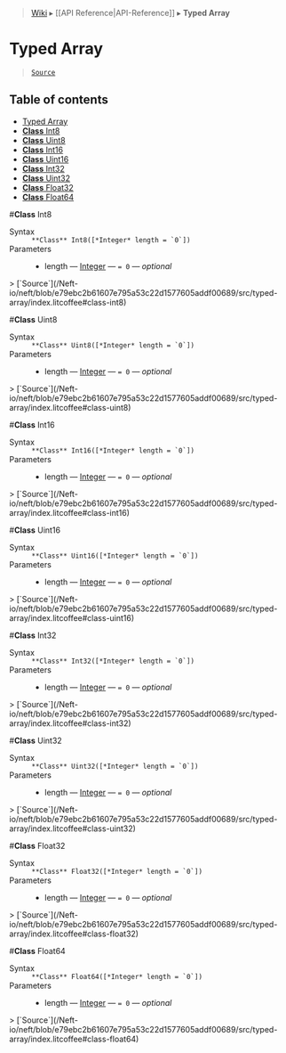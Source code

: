 > [Wiki](Home) ▸ [[API Reference|API-Reference]] ▸ **Typed Array**

# Typed Array

> [`Source`](/Neft-io/neft/blob/e79ebc2b61607e795a53c22d1577605addf00689/src/typed-array/index.litcoffee#typed-array)

## Table of contents
* [Typed Array](#typed-array)
* [**Class** Int8](#class-int8)
* [**Class** Uint8](#class-uint8)
* [**Class** Int16](#class-int16)
* [**Class** Uint16](#class-uint16)
* [**Class** Int32](#class-int32)
* [**Class** Uint32](#class-uint32)
* [**Class** Float32](#class-float32)
* [**Class** Float64](#class-float64)

#**Class** Int8
<dl><dt>Syntax</dt><dd><code>&#x2A;&#x2A;Class&#x2A;&#x2A; Int8([&#x2A;Integer&#x2A; length = `0`])</code></dd><dt>Parameters</dt><dd><ul><li>length — <a href="/Neft-io/neft/wiki/API/Utils-API#isinteger">Integer</a> — <code>= 0</code> — <i>optional</i></li></ul></dd></dl>
> [`Source`](/Neft-io/neft/blob/e79ebc2b61607e795a53c22d1577605addf00689/src/typed-array/index.litcoffee#class-int8)

#**Class** Uint8
<dl><dt>Syntax</dt><dd><code>&#x2A;&#x2A;Class&#x2A;&#x2A; Uint8([&#x2A;Integer&#x2A; length = `0`])</code></dd><dt>Parameters</dt><dd><ul><li>length — <a href="/Neft-io/neft/wiki/API/Utils-API#isinteger">Integer</a> — <code>= 0</code> — <i>optional</i></li></ul></dd></dl>
> [`Source`](/Neft-io/neft/blob/e79ebc2b61607e795a53c22d1577605addf00689/src/typed-array/index.litcoffee#class-uint8)

#**Class** Int16
<dl><dt>Syntax</dt><dd><code>&#x2A;&#x2A;Class&#x2A;&#x2A; Int16([&#x2A;Integer&#x2A; length = `0`])</code></dd><dt>Parameters</dt><dd><ul><li>length — <a href="/Neft-io/neft/wiki/API/Utils-API#isinteger">Integer</a> — <code>= 0</code> — <i>optional</i></li></ul></dd></dl>
> [`Source`](/Neft-io/neft/blob/e79ebc2b61607e795a53c22d1577605addf00689/src/typed-array/index.litcoffee#class-int16)

#**Class** Uint16
<dl><dt>Syntax</dt><dd><code>&#x2A;&#x2A;Class&#x2A;&#x2A; Uint16([&#x2A;Integer&#x2A; length = `0`])</code></dd><dt>Parameters</dt><dd><ul><li>length — <a href="/Neft-io/neft/wiki/API/Utils-API#isinteger">Integer</a> — <code>= 0</code> — <i>optional</i></li></ul></dd></dl>
> [`Source`](/Neft-io/neft/blob/e79ebc2b61607e795a53c22d1577605addf00689/src/typed-array/index.litcoffee#class-uint16)

#**Class** Int32
<dl><dt>Syntax</dt><dd><code>&#x2A;&#x2A;Class&#x2A;&#x2A; Int32([&#x2A;Integer&#x2A; length = `0`])</code></dd><dt>Parameters</dt><dd><ul><li>length — <a href="/Neft-io/neft/wiki/API/Utils-API#isinteger">Integer</a> — <code>= 0</code> — <i>optional</i></li></ul></dd></dl>
> [`Source`](/Neft-io/neft/blob/e79ebc2b61607e795a53c22d1577605addf00689/src/typed-array/index.litcoffee#class-int32)

#**Class** Uint32
<dl><dt>Syntax</dt><dd><code>&#x2A;&#x2A;Class&#x2A;&#x2A; Uint32([&#x2A;Integer&#x2A; length = `0`])</code></dd><dt>Parameters</dt><dd><ul><li>length — <a href="/Neft-io/neft/wiki/API/Utils-API#isinteger">Integer</a> — <code>= 0</code> — <i>optional</i></li></ul></dd></dl>
> [`Source`](/Neft-io/neft/blob/e79ebc2b61607e795a53c22d1577605addf00689/src/typed-array/index.litcoffee#class-uint32)

#**Class** Float32
<dl><dt>Syntax</dt><dd><code>&#x2A;&#x2A;Class&#x2A;&#x2A; Float32([&#x2A;Integer&#x2A; length = `0`])</code></dd><dt>Parameters</dt><dd><ul><li>length — <a href="/Neft-io/neft/wiki/API/Utils-API#isinteger">Integer</a> — <code>= 0</code> — <i>optional</i></li></ul></dd></dl>
> [`Source`](/Neft-io/neft/blob/e79ebc2b61607e795a53c22d1577605addf00689/src/typed-array/index.litcoffee#class-float32)

#**Class** Float64
<dl><dt>Syntax</dt><dd><code>&#x2A;&#x2A;Class&#x2A;&#x2A; Float64([&#x2A;Integer&#x2A; length = `0`])</code></dd><dt>Parameters</dt><dd><ul><li>length — <a href="/Neft-io/neft/wiki/API/Utils-API#isinteger">Integer</a> — <code>= 0</code> — <i>optional</i></li></ul></dd></dl>
> [`Source`](/Neft-io/neft/blob/e79ebc2b61607e795a53c22d1577605addf00689/src/typed-array/index.litcoffee#class-float64)

